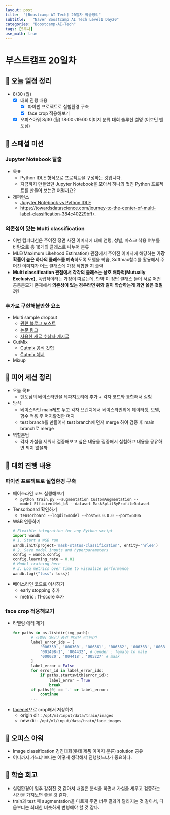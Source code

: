 ```yaml
---
layout: post
title:  "[Boostcamp AI Tech] 20일차 학습정리"
subtitle:   "Naver Boostcamp AI Tech Level1 Day20"
categories: "Boostcamp-AI-Tech"
tags: [5주차]
use_math: true
---
```


# 부스트캠프 20일차

## 📝 오늘 일정 정리

* 8/30 (월)
  - [x] 대회 진행 내용
    - [x] 파이썬 프로젝트로 실험환경 구축
    - [x] face crop 적용해보기
  - [x] 오피스아워 8/30 (월) 18:00~19:00 이미지 분류 대회 솔루션 설명 (이호민 멘토님)

## 🔎 스페셜 미션

### Jupyter Notebook 탈출

* 목표
  * Python IDLE 형식으로 프로젝트을 구성하는 것입니다.
  * 지금까지 만들었던 Jupyter Notebook을 모아서 하나의 멋진 Python 프로젝트를 만들어 보는건 어떨까요?
* 레퍼런스
  * [Jupyter Notebook vs Python IDLE](https://www.geeksforgeeks.org/jupyter-notebook-vs-python-idle/)
  * https://towardsdatascience.com/journey-to-the-center-of-multi-label-classification-384c40229bffㄴ

### 의존성이 있는 Multi classification

* 이번 컴퍼티션은 주어진 정면 사진 이미지에 대해 연령, 성별, 마스크 착용 여부를 바탕으로 총 18개의 클래스로 나누어 분류
* MLE(Maximum Likehood Estimation) 관점에서 주어진 이미지에 해당하는 **가장 확률이 높은 하나의 클래스를 예측**하도록 모델을 학습, Softmax함수를 활용해서 주어진 이미지가 어느 클래스에 가장 적합한 지 출력
* **Multi classification 관점에서 각각의 클래스는 상호 배타적(Mutually Exclusive),** 독립적이라는 가정이 따르는데, 만약 이 정답 클래스 들이 서로 어떤 공통분모가 존재해서 **의존성이 있는 경우라면 위와 같이 학습하는게 과연 옳은 것일까?**

### 추가로 구현해볼만한 요소

- Multi sample dropout
  - [관련 블로그 포스트](https://towardsdatascience.com/multi-sample-dropout-in-keras-ea8b8a9bfd83)
  - [논문 링크](https://arxiv.org/abs/1905.09788)
  - [사용한 캐글 수상자 게시글](https://www.kaggle.com/c/jigsaw-unintended-bias-in-toxicity-classification/discussion/100961)
- CutMix
  - [Cutmix 공식 깃헙](https://github.com/clovaai/CutMix-PyTorch)
  - [Cutmix 예시](https://www.kaggle.com/debanga/cutmix-in-python)
- Mixup

## 🌱 피어 세션 정리

* 오늘 목표
  * 멘토님의 베이스라인을 레파지토리에 추가 + 각자 코드와 통합해서 실험
* 방식
  * 베이스라인 main레포 두고 각자 브랜치에서 베이스라인위에 데이터셋, 모델, 함수 적용 후 머지할것만 머지
  * test branch를 만들어서 test branch에 먼저 merge 하여 검증 후 main branch로 merge
* 역할분담
  * 각자 가설을 세워서 검증해보고 싶은 내용을 집중해서 실험하고 내용을 공유하면 되지 않을까

## 🚩 대회 진행 내용

### 파이썬 프로젝트로 실험환경 구축

* 베이스라인 코드 실행해보기
  * `python train.py --augmentation CustomAugmentation --model EfficientNet_b3 --dataset MaskSplitByProfileDataset`
* Tensorboard 확인하기
  * `tensorboard --logdir=model --host=0.0.0.0 --port=6006`
* W&B 연동하기
  ```python
  # Flexible integration for any Python script
  import wandb
  # 1. Start a W&B run
  wandb.init(project='mask-status-classification', entity='hrlee')
  # 2. Save model inputs and hyperparameters
  config = wandb.config
  config.learning_rate = 0.01
  # Model training here
  # 3. Log metrics over time to visualize performance
  wandb.log({"loss": loss})
  ```
* 베이스라인 코드로 이사하기
  * early stopping 추가
  * metric : f1-score 추가

### face crop 적용해보기

* 라벨링 에러 제거
  ```python
  for paths in os.listdir(img_path):
          # 라벨링 에러나 숨김 파일은 건너뛰기
          label_error_ids = [
              '006359', '006360', '006361', '006362', '006363', '006364', # gender : male to female
              '001498-1', '004432', # gender : female to male
              '000020', '004418', '005227' # mask
          ]
          label_error = False
          for error_id in label_error_ids:
              if paths.startswith(error_id):
                  label_error = True
                  break
          if paths[0] == '.' or label_error:
              continue
          ...
  ```
* [facenet](https://github.com/timesler/facenet-pytorch)으로 crop해서 저장하기
  * origin dir : `/opt/ml/input/data/train/images`
  * new dir : `/opt/ml/input/data/train/face_images`

## 💎 오피스 아워

* Image classification 경진대회(롯데 제품 이미지 분류) solution 공유
* 어디까지 가느냐 보다는 어떻게 생각해서 진행했느냐가 중요하다.

## 🚀 학습 회고

* 실험환경이 얼추 갖춰진 것 같아서 내일은 분석을 하면서 가설을 세우고 검증하는 시간을 가져보면 좋을 것 같다.
* train과 test 때 augmentation을 다르게 주면 너무 결과가 달라지는 것 같아서, 다음부터는 최대한 비슷하게 변형해야 할 것 같다.

